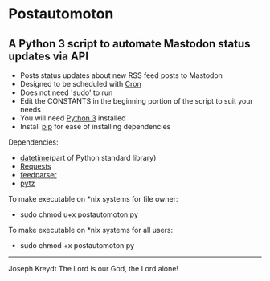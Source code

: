 # Postautomoton
A Python 3 script to automate Mastodon status updates via API
----

- Posts status updates about new RSS feed posts to Mastodon
- Designed to be scheduled with [Cron](https://crontab.guru/examples.html)
- Does not need 'sudo' to run
- Edit the CONSTANTS in the beginning portion of the script to suit your needs
- You will need [Python 3](https://www.python.org/downloads/) installed
- Install [pip](https://pip.pypa.io/en/stable/installing/) for ease of installing dependencies

Dependencies:
- [datetime](https://docs.python.org/3/library/datetime.html)(part of Python standard library)
- [Requests](https://2.python-requests.org/en/master/user/install/#install)
- [feedparser](https://pypi.org/project/feedparser/)
- [pytz](https://pypi.org/project/pytz/)

To make executable on *nix systems for file owner: 
- sudo chmod u+x postautomoton.py

To make executable on *nix systems for all users:
- sudo chmod +x postautomoton.py

----
Joseph Kreydt
The Lord is our God, the Lord alone!
